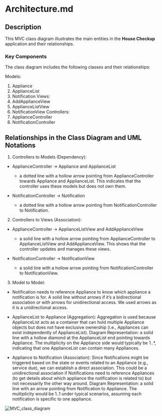 # Architecture.md

## Description

This MVC class diagram illustrates the main entities in the **House Checkup** application and their relationships. 

### **Key Components**

The class diagram includes the following classes and their relationships:

Models:
1. Appliance
2. ApplianceList 
3. Notification
Views:
1. AddApplianceView 
2. ApplianceListView 
3. NotificationView
Controllers:
1. ApplianceController
2. NotificationController

## **Relationships in the Class Diagram and UML Notations**
1. Controllers to Models (Dependency):

* ApplianceController -> Appliance and ApplianceList
  * a dotted line with a hollow arrow pointing from ApplianceController towards
Appliance and ApplianceList. This indicates that the controller uses these
models but does not own them. 

* NotificationController -> Notification
  * a dotted line with a hollow arrow pointing from NotificationController to Notification.

2. Controllers to Views (Association):
* ApplianceController -> ApplianceListView and AddApplianceView
  * a solid line with a hollow arrow pointing from ApplianceController to ApplianceListView and AddApplianceView. This shows that the controller updates and manages these views. 

* NotificationController -> NotificationView
  * a solid line with a hollow arrow pointing from NotificationController to NotificationView.

3. Model to Model:

* Notification needs to reference Appliance to know which appliance a notification is for. A solid line without arrows if it’s a bidirectional association or with arrows for unidirectional access. We used arrows as it is a unidirectional access.

* ApplianceList to Appliance (Aggregation):
Aggregation is used because ApplianceList acts as a container that can hold multiple Appliance objects but does not have exclusive ownership (i.e., Appliances can exist independently of ApplianceList). Diagram Representation: a solid line with a hollow diamond at the ApplianceList end pointing towards Appliance. The multiplicity on the Appliance side would typically be 1..*, indicating that one ApplianceList can contain many Appliances.

* Appliance to Notification (Association):
  Since Notifications might be triggered based on the state or events related to an Appliance (e.g., service due), we can establish a direct association. This could be a unidirectional association if Notifications need to reference Appliances (to get details about which appliance the notification is related to) but not necessarily the other way around. Diagram Representation: a solid line with an arrow pointing from Notification to Appliance. The multiplicity would be 1..1 under typical scenarios, assuming each notification is specific to one appliance.

![MVC_class_diagram](https://github.com/user-attachments/assets/04621914-bfc1-4e85-b7ab-21566246cedd)


